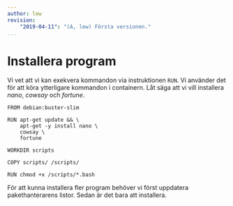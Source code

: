```yaml
---
author: lew
revision:
    "2019-04-11": "(A, lew) Första versionen."
...
```

Installera program
=======================

Vi vet att vi kan exekvera kommandon via instruktionen `RUN`. Vi använder det för att köra ytterligare kommandon i containern. Låt säga att vi vill installera *nano*, *cowsay* och *fortune*.

```
FROM debian:buster-slim

RUN apt-get update && \
    apt-get -y install nano \
    cowsay \
    fortune

WORKDIR scripts

COPY scripts/ /scripts/

RUN chmod +x /scripts/*.bash
```

För att kunna installera fler program behöver vi först uppdatera pakethanterarens listor. Sedan är det bara att installera.
